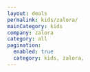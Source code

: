```yaml
---
layout: deals
permalink: kids/zalora/
mainCategory: kids
company: zalora
category: all
pagination:
  enabled: true
  category: kids, zalora,
---
```







      

  

